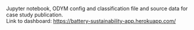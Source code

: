 Jupyter notebook, ODYM config and classification file and source data for case study publication. <br>
Link to dashboard: https://battery-sustainability-app.herokuapp.com/

